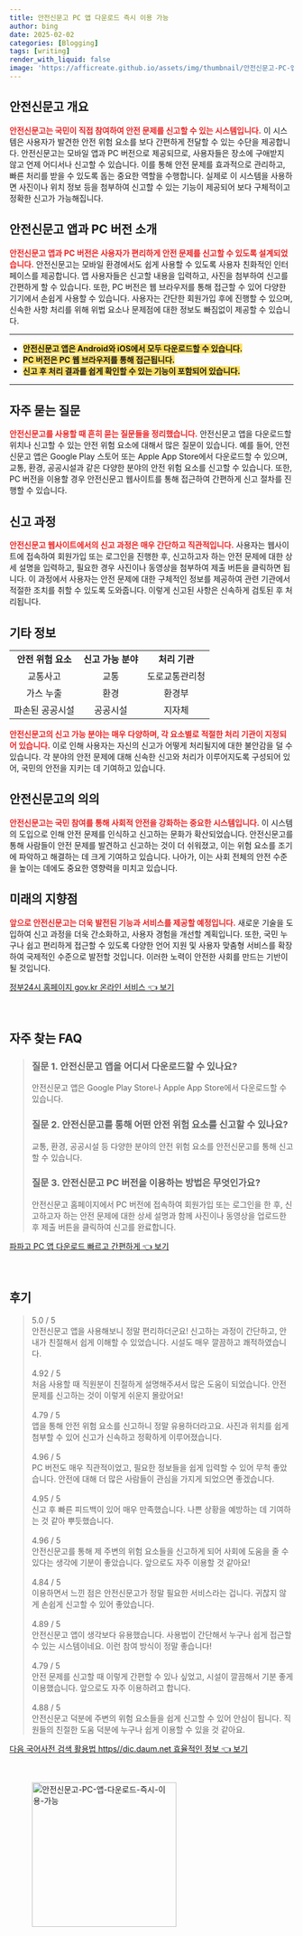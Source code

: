 ```yaml
---
title: 안전신문고 PC 앱 다운로드 즉시 이용 가능
author: bing
date: 2025-02-02
categories: [Blogging]
tags: [writing]
render_with_liquid: false
image: 'https://afficreate.github.io/assets/img/thumbnail/안전신문고-PC-앱-다운로드-즉시-이용-가능.webp'
---
```



<h2 id='안전신문고_개요'>안전신문고 개요</h2>

<p><b><span style="color: #ee2323;">안전신문고는 국민이 직접 참여하여 안전 문제를 신고할 수 있는 시스템입니다.</span></b> 이 시스템은 사용자가 발견한 안전 위험 요소를 보다 간편하게 전달할 수 있는 수단을 제공합니다. 안전신문고는 모바일 앱과 PC 버전으로 제공되므로, 사용자들은 장소에 구애받지 않고 언제 어디서나 신고할 수 있습니다. 이를 통해 안전 문제를 효과적으로 관리하고, 빠른 처리를 받을 수 있도록 돕는 중요한 역할을 수행합니다. 실제로 이 시스템을 사용하면 사진이나 위치 정보 등을 첨부하여 신고할 수 있는 기능이 제공되어 보다 구체적이고 정확한 신고가 가능해집니다.</p>

<h2 id='안전신문고_앱과_PC_버전_소개'>안전신문고 앱과 PC 버전 소개</h2>

<p><b><span style="color: #ee2323;">안전신문고 앱과 PC 버전은 사용자가 편리하게 안전 문제를 신고할 수 있도록 설계되었습니다.</span></b> 안전신문고는 모바일 환경에서도 쉽게 사용할 수 있도록 사용자 친화적인 인터페이스를 제공합니다. 앱 사용자들은 신고할 내용을 입력하고, 사진을 첨부하여 신고를 간편하게 할 수 있습니다. 또한, PC 버전은 웹 브라우저를 통해 접근할 수 있어 다양한 기기에서 손쉽게 사용할 수 있습니다. 사용자는 간단한 회원가입 후에 진행할 수 있으며, 신속한 사항 처리를 위해 위법 요소나 문제점에 대한 정보도 빠짐없이 제공할 수 있습니다.</p>

<hr />

<ul>
    <li><b><span style="background-color: #ffe066;">안전신문고 앱은 Android와 iOS에서 모두 다운로드할 수 있습니다.</span></b></li>
    <li><b><span style="background-color: #ffe066;">PC 버전은 PC 웹 브라우저를 통해 접근됩니다.</span></b></li>
    <li><b><span style="background-color: #ffe066;">신고 후 처리 결과를 쉽게 확인할 수 있는 기능이 포함되어 있습니다.</span></b></li>
</ul>

<hr />

<h2 id='자주_묻는_질문'>자주 묻는 질문</h2>

<p><b><span style="color: #ee2323;">안전신문고를 사용할 때 흔히 묻는 질문들을 정리했습니다.</span></b> 안전신문고 앱을 다운로드할 위치나 신고할 수 있는 안전 위험 요소에 대해서 많은 질문이 있습니다. 예를 들어, 안전신문고 앱은 Google Play 스토어 또는 Apple App Store에서 다운로드할 수 있으며, 교통, 환경, 공공시설과 같은 다양한 분야의 안전 위험 요소를 신고할 수 있습니다. 또한, PC 버전을 이용할 경우 안전신문고 웹사이트를 통해 접근하여 간편하게 신고 절차를 진행할 수 있습니다.</p>

<h2 id='신고_과정'>신고 과정</h2>

<p><b><span style="color: #ee2323;">안전신문고 웹사이트에서의 신고 과정은 매우 간단하고 직관적입니다.</span></b> 사용자는 웹사이트에 접속하여 회원가입 또는 로그인을 진행한 후, 신고하고자 하는 안전 문제에 대한 상세 설명을 입력하고, 필요한 경우 사진이나 동영상을 첨부하여 제출 버튼을 클릭하면 됩니다. 이 과정에서 사용자는 안전 문제에 대한 구체적인 정보를 제공하여 관련 기관에서 적절한 조치를 취할 수 있도록 도와줍니다. 이렇게 신고된 사항은 신속하게 검토된 후 처리됩니다.</p>

<h2 id='기타_정보'>기타 정보</h2>

<table>
    <tr>
        <td style="text-align: center; height: 17px;"><b>안전 위험 요소</b></td>
        <td style="text-align: center; height: 17px;"><b>신고 가능 분야</b></td>
        <td style="text-align: center; height: 17px;"><b>처리 기관</b></td>
    </tr>
    <tr>
        <td style="text-align: center; height: 17px;">교통사고</td>
        <td style="text-align: center; height: 17px;">교통</td>
        <td style="text-align: center; height: 17px;">도로교통관리청</td>
    </tr>
    <tr>
        <td style="text-align: center; height: 17px;">가스 누출</td>
        <td style="text-align: center; height: 17px;">환경</td>
        <td style="text-align: center; height: 17px;">환경부</td>
    </tr>
    <tr>
        <td style="text-align: center; height: 17px;">파손된 공공시설</td>
        <td style="text-align: center; height: 17px;">공공시설</td>
        <td style="text-align: center; height: 17px;">지자체</td>
    </tr>
</table>

<p><b><span style="color: #ee2323;">안전신문고의 신고 가능 분야는 매우 다양하며, 각 요소별로 적절한 처리 기관이 지정되어 있습니다.</span></b> 이로 인해 사용자는 자신의 신고가 어떻게 처리될지에 대한 불안감을 덜 수 있습니다. 각 분야의 안전 문제에 대해 신속한 신고와 처리가 이루어지도록 구성되어 있어, 국민의 안전을 지키는 데 기여하고 있습니다.</p>

<h2 id='안전신문고_의의'>안전신문고의 의의</h2>

<p><b><span style="color: #ee2323;">안전신문고는 국민 참여를 통해 사회적 안전을 강화하는 중요한 시스템입니다.</span></b> 이 시스템의 도입으로 인해 안전 문제를 인식하고 신고하는 문화가 확산되었습니다. 안전신문고를 통해 사람들이 안전 문제를 발견하고 신고하는 것이 더 쉬워졌고, 이는 위험 요소를 조기에 파악하고 해결하는 데 크게 기여하고 있습니다. 나아가, 이는 사회 전체의 안전 수준을 높이는 데에도 중요한 영향력을 미치고 있습니다.</p>

<h2 id='미래의_지향점'>미래의 지향점</h2>

<p><b><span style="color: #ee2323;">앞으로 안전신문고는 더욱 발전된 기능과 서비스를 제공할 예정입니다.</span></b> 새로운 기술을 도입하여 신고 과정을 더욱 간소화하고, 사용자 경험을 개선할 계획입니다. 또한, 국민 누구나 쉽고 편리하게 접근할 수 있도록 다양한 언어 지원 및 사용자 맞춤형 서비스를 확장하여 국제적인 수준으로 발전할 것입니다. 이러한 노력이 안전한 사회를 만드는 기반이 될 것입니다.</p>


<p><a class="click-button" title="정부24시 홈페이지 gov.kr 온라인 서비스" href="https://afficreate.github.io/posts/%EC%A0%95%EB%B6%8024%EC%8B%9C-%ED%99%88%ED%8E%98%EC%9D%B4%EC%A7%80-gov.kr-%EC%98%A8%EB%9D%BC%EC%9D%B8-%EC%84%9C%EB%B9%84%EC%8A%A4/" rel="dofollow">정부24시 홈페이지 gov.kr 온라인 서비스 👈 보기</a></p><br>
<h2 id='자주_찾는_FAQ'>자주 찾는 FAQ</h2>
<div itemscope="" itemtype="https://schema.org/FAQPage"> 
<blockquote> 
<div itemscope="" itemprop="mainEntity" itemtype="https://schema.org/Question"> 
<h3 itemprop="name">질문 1. 안전신문고 앱을 어디서 다운로드할 수 있나요?</h3> 
<div itemscope="" itemprop="acceptedAnswer" itemtype="https://schema.org/Answer"> 
<span itemprop="text"> 
<p>안전신문고 앱은 Google Play Store나 Apple App Store에서 다운로드할 수 있습니다.</p> 
</span> 
</div> 
</div> 

<div itemscope="" itemprop="mainEntity" itemtype="https://schema.org/Question"> 
<h3 itemprop="name">질문 2. 안전신문고를 통해 어떤 안전 위험 요소를 신고할 수 있나요?</h3> 
<div itemscope="" itemprop="acceptedAnswer" itemtype="https://schema.org/Answer"> 
<span itemprop="text"> 
<p>교통, 환경, 공공시설 등 다양한 분야의 안전 위험 요소를 안전신문고를 통해 신고할 수 있습니다.</p> 
</span> 
</div> 
</div> 

<div itemscope="" itemprop="mainEntity" itemtype="https://schema.org/Question"> 
<h3 itemprop="name">질문 3. 안전신문고 PC 버전을 이용하는 방법은 무엇인가요?</h3> 
<div itemscope="" itemprop="acceptedAnswer" itemtype="https://schema.org/Answer"> 
<span itemprop="text"> 
<p>안전신문고 홈페이지에서 PC 버전에 접속하여 회원가입 또는 로그인을 한 후, 신고하고자 하는 안전 문제에 대한 상세 설명과 함께 사진이나 동영상을 업로드한 후 제출 버튼을 클릭하여 신고를 완료합니다.</p> 
</span> 
</div> 
</div> 

</blockquote> 
</div>
<p><a class="click-button" title="파파고 PC 앱 다운로드 빠르고 간편하게" href="https://afficreate.github.io/posts/%ED%8C%8C%ED%8C%8C%EA%B3%A0-PC-%EC%95%B1-%EB%8B%A4%EC%9A%B4%EB%A1%9C%EB%93%9C-%EB%B9%A0%EB%A5%B4%EA%B3%A0-%EA%B0%84%ED%8E%B8%ED%95%98%EA%B2%8C/" rel="dofollow">파파고 PC 앱 다운로드 빠르고 간편하게 👈 보기</a></p><br>
<h2 id='후기'>후기</h2>
<div itemscope itemtype="https://schema.org/Product">
  <blockquote>
  <div itemprop="review" itemscope itemtype="https://schema.org/Review">
      <div itemprop="reviewRating" itemscope itemtype="https://schema.org/Rating"> <span itemprop="ratingValue">5.0</span> / <span itemprop="bestRating">5</span> </div>
      <span itemprop="reviewBody">안전신문고 앱을 사용해보니 정말 편리하더군요! 신고하는 과정이 간단하고, 안내가 친절해서 쉽게 이해할 수 있었습니다. 시설도 매우 깔끔하고 쾌적하였습니다.</span>
  </div>
  <br>
  <div itemprop="review" itemscope itemtype="https://schema.org/Review">
      <div itemprop="reviewRating" itemscope itemtype="https://schema.org/Rating"> <span itemprop="ratingValue">4.92</span> / <span itemprop="bestRating">5</span> </div>
      <span itemprop="reviewBody">처음 사용할 때 직원분이 친절하게 설명해주셔서 많은 도움이 되었습니다. 안전 문제를 신고하는 것이 이렇게 쉬운지 몰랐어요!</span>
  </div>
  <br>
  <div itemprop="review" itemscope itemtype="https://schema.org/Review">
      <div itemprop="reviewRating" itemscope itemtype="https://schema.org/Rating"> <span itemprop="ratingValue">4.79</span> / <span itemprop="bestRating">5</span> </div>
      <span itemprop="reviewBody">앱을 통해 안전 위험 요소를 신고하니 정말 유용하더라고요. 사진과 위치를 쉽게 첨부할 수 있어 신고가 신속하고 정확하게 이루어졌습니다.</span>
  </div>
  <br>
  <div itemprop="review" itemscope itemtype="https://schema.org/Review">
      <div itemprop="reviewRating" itemscope itemtype="https://schema.org/Rating"> <span itemprop="ratingValue">4.96</span> / <span itemprop="bestRating">5</span> </div>
      <span itemprop="reviewBody">PC 버전도 매우 직관적이었고, 필요한 정보들을 쉽게 입력할 수 있어 무척 좋았습니다. 안전에 대해 더 많은 사람들이 관심을 가지게 되었으면 좋겠습니다.</span>
  </div>
  <br>
  <div itemprop="review" itemscope itemtype="https://schema.org/Review">
      <div itemprop="reviewRating" itemscope itemtype="https://schema.org/Rating"> <span itemprop="ratingValue">4.95</span> / <span itemprop="bestRating">5</span> </div>
      <span itemprop="reviewBody">신고 후 빠른 피드백이 있어 매우 만족했습니다. 나쁜 상황을 예방하는 데 기여하는 것 같아 뿌듯했습니다.</span>
  </div>
  <br>
  <div itemprop="review" itemscope itemtype="https://schema.org/Review">
      <div itemprop="reviewRating" itemscope itemtype="https://schema.org/Rating"> <span itemprop="ratingValue">4.96</span> / <span itemprop="bestRating">5</span> </div>
      <span itemprop="reviewBody">안전신문고를 통해 제 주변의 위험 요소들을 신고하게 되어 사회에 도움을 줄 수 있다는 생각에 기분이 좋았습니다. 앞으로도 자주 이용할 것 같아요!</span>
  </div>
  <br>
  <div itemprop="review" itemscope itemtype="https://schema.org/Review">
      <div itemprop="reviewRating" itemscope itemtype="https://schema.org/Rating"> <span itemprop="ratingValue">4.84</span> / <span itemprop="bestRating">5</span> </div>
      <span itemprop="reviewBody">이용하면서 느낀 점은 안전신문고가 정말 필요한 서비스라는 겁니다. 귀찮지 않게 손쉽게 신고할 수 있어 좋았습니다.</span>
  </div>
  <br>
  <div itemprop="review" itemscope itemtype="https://schema.org/Review">
      <div itemprop="reviewRating" itemscope itemtype="https://schema.org/Rating"> <span itemprop="ratingValue">4.89</span> / <span itemprop="bestRating">5</span> </div>
      <span itemprop="reviewBody">안전신문고 앱이 생각보다 유용했습니다. 사용법이 간단해서 누구나 쉽게 접근할 수 있는 시스템이네요. 이런 참여 방식이 정말 좋습니다!</span>
  </div>
  <br>
  <div itemprop="review" itemscope itemtype="https://schema.org/Review">
      <div itemprop="reviewRating" itemscope itemtype="https://schema.org/Rating"> <span itemprop="ratingValue">4.79</span> / <span itemprop="bestRating">5</span> </div>
      <span itemprop="reviewBody">안전 문제를 신고할 때 이렇게 간편할 수 있나 싶었고, 시설이 깔끔해서 기분 좋게 이용했습니다. 앞으로도 자주 이용하려고 합니다.</span>
  </div>
  <br>
  <div itemprop="review" itemscope itemtype="https://schema.org/Review">
      <div itemprop="reviewRating" itemscope itemtype="https://schema.org/Rating"> <span itemprop="ratingValue">4.88</span> / <span itemprop="bestRating">5</span> </div>
      <span itemprop="reviewBody">안전신문고 덕분에 주변의 위험 요소들을 쉽게 신고할 수 있어 안심이 됩니다. 직원들의 친절한 도움 덕분에 누구나 쉽게 이용할 수 있을 것 같아요.</span>
  </div>
  </blockquote>
</div>
<p><a class="click-button" title="다음 국어사전 검색 활용법 https//dic.daum.net 효율적인 정보" href="https://afficreate.github.io/posts/%EB%8B%A4%EC%9D%8C-%EA%B5%AD%EC%96%B4%EC%82%AC%EC%A0%84-%EA%B2%80%EC%83%89-%ED%99%9C%EC%9A%A9%EB%B2%95-httpsdic.daum.net-%ED%9A%A8%EC%9C%A8%EC%A0%81%EC%9D%B8-%EC%A0%95%EB%B3%B4/" rel="dofollow">다음 국어사전 검색 활용법 https//dic.daum.net 효율적인 정보 👈 보기</a></p><br>
<figure class="image"><img src="https://afficreate.github.io/assets/img/thumbnail/안전신문고-PC-앱-다운로드-즉시-이용-가능.webp" alt="안전신문고-PC-앱-다운로드-즉시-이용-가능" width="256" height="256"></figure>